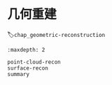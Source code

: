 # 几何重建
:label:`chap_geometric-reconstruction`

````toc
:maxdepth: 2

point-cloud-recon
surface-recon
summary
````
